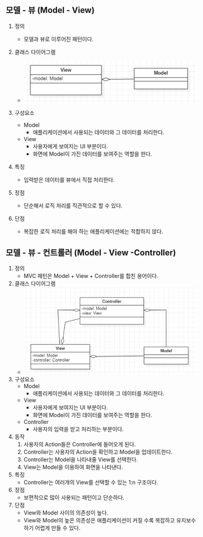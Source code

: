 ## 모델 - 뷰 (Model - View)

1. 정의
   - 모델과 뷰로 이루어진 패턴이다.
2. 클래스 다이어그램
   - ![모델뷰 패턴 클래스다이어그램](./img/modelView_pattern_uml.png)
3. 구성요소
   - Model
     - 애플리케이션에서 사용되는 데이터와 그 데이터를 처리한다.
   - View
     - 사용자에게 보여지는 UI 부분이다.
     - 화면에 Model이 가진 데이터를 보여주는 역할을 한다.
4. 특징
   - 입력받은 데이터를 뷰에서 직접 처리한다.
5. 장점
   - 단순해서 로직 처리를 직관적으로 할 수 있다.
6. 단점

   - 복잡한 로직 처리를 해야 하는 애플리케이션에는 적합하지 않다.

## 모델 - 뷰 - 컨트롤러 (Model - View -Controller)

1. 정의
   - MVC 패턴은 Model + View + Controller를 합친 용어이다.
2. 클래스 다이어그램
   - ![모델 뷰 컨트롤러 패턴 클래스다이어그램](./img/modelViewController_pattern_uml.png)
3. 구성요소
   - Model
     - 애플리케이션에서 사용되는 데이터와 그 데이터를 처리한다.
   - View
     - 사용자에게 보여지는 UI 부분이다.
     - 화면에 Model이 가진 데이터를 보여주는 역할을 한다.
   - Controller
     - 사용자의 입력을 받고 처리하는 부분이다.
4. 동작
   1. 사용자의 Action들은 Controller에 들어오게 된다.
   2. Controller는 사용자의 Action을 확인하고 Model을 업데이트한다.
   3. Controller는 Model을 나타내줄 View를 선택한다.
   4. View는 Model을 이용하여 화면을 나타낸다.
5. 특징
   - Controller는 여러개의 View를 선택할 수 있는 1:n 구조이다.
6. 장점
   - 보편적으로 많이 사용되는 패턴이고 단순하다.
7. 단점
   - View와 Model 사이의 의존성이 높다.
   - View와 Model의 높은 의존성은 애플리케이션이 커질 수록 복잡하고 유지보수하기 어렵게 만들 수 있다.
